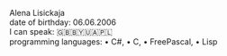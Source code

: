 Alena Lisickaja     
date of birthday: 06.06.2006       
I can speak: 🇬🇧🇧🇾🇺🇦🇵🇱        
programming languages:
  • C#,
  • C,
  • FreePascal,
  • Lisp      
